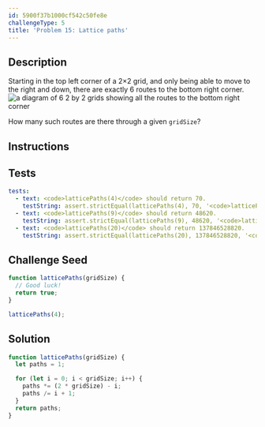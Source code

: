 ```yaml
---
id: 5900f37b1000cf542c50fe8e
challengeType: 5
title: 'Problem 15: Lattice paths'
---
```


## Description
<section id='description'>
Starting in the top left corner of a 2×2 grid, and only being able to move to the right and down, there are exactly 6 routes to the bottom right corner.

<img class="img-responsive center-block" alt="a diagram of 6 2 by 2 grids showing all the routes to the bottom right corner" src="https://cdn-media-1.freecodecamp.org/imgr/1Atixoj.gif">

How many such routes are there through a given <code>gridSize</code>?
</section>

## Instructions
<section id='instructions'>

</section>

## Tests
<section id='tests'>

```yml
tests:
  - text: <code>latticePaths(4)</code> should return 70.
    testString: assert.strictEqual(latticePaths(4), 70, '<code>latticePaths(4)</code> should return 70.');
  - text: <code>latticePaths(9)</code> should return 48620.
    testString: assert.strictEqual(latticePaths(9), 48620, '<code>latticePaths(9)</code> should return 48620.');
  - text: <code>latticePaths(20)</code> should return 137846528820.
    testString: assert.strictEqual(latticePaths(20), 137846528820, '<code>latticePaths(20)</code> should return 137846528820.');

```

</section>

## Challenge Seed
<section id='challengeSeed'>

<div id='js-seed'>

```js
function latticePaths(gridSize) {
  // Good luck!
  return true;
}

latticePaths(4);
```

</div>



</section>

## Solution
<section id='solution'>


```js
function latticePaths(gridSize) {
  let paths = 1;

  for (let i = 0; i < gridSize; i++) {
    paths *= (2 * gridSize) - i;
    paths /= i + 1;
  }
  return paths;
}
```

</section>
